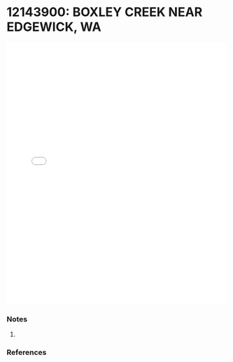 # 12143900: BOXLEY CREEK NEAR EDGEWICK, WA

<iframe src="/_static/stations/12143900_fdc.html" width="100%" height="600" frameborder="0"></iframe>

### Notes
1. 

### References

